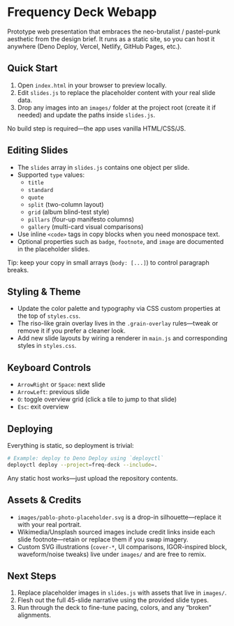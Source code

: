 # Frequency Deck Webapp

Prototype web presentation that embraces the neo-brutalist / pastel-punk aesthetic from the design brief. It runs as a static site, so you can host it anywhere (Deno Deploy, Vercel, Netlify, GitHub Pages, etc.).

## Quick Start

1. Open `index.html` in your browser to preview locally.
2. Edit `slides.js` to replace the placeholder content with your real slide data.
3. Drop any images into an `images/` folder at the project root (create it if needed) and update the paths inside `slides.js`.

No build step is required—the app uses vanilla HTML/CSS/JS.

## Editing Slides

- The `slides` array in `slides.js` contains one object per slide.
- Supported `type` values:
  - `title`
  - `standard`
  - `quote`
  - `split` (two-column layout)
  - `grid` (album blind-test style)
  - `pillars` (four-up manifesto columns)
  - `gallery` (multi-card visual comparisons)
- Use inline `<code>` tags in copy blocks when you need monospace text.
- Optional properties such as `badge`, `footnote`, and `image` are documented in the placeholder slides.

Tip: keep your copy in small arrays (`body: [...]`) to control paragraph breaks.

## Styling & Theme

- Update the color palette and typography via CSS custom properties at the top of `styles.css`.
- The riso-like grain overlay lives in the `.grain-overlay` rules—tweak or remove it if you prefer a cleaner look.
- Add new slide layouts by wiring a renderer in `main.js` and corresponding styles in `styles.css`.

## Keyboard Controls

- `ArrowRight` or `Space`: next slide
- `ArrowLeft`: previous slide
- `O`: toggle overview grid (click a tile to jump to that slide)
- `Esc`: exit overview

## Deploying

Everything is static, so deployment is trivial:

```bash
# Example: deploy to Deno Deploy using `deployctl`
deployctl deploy --project=freq-deck --include=.
```

Any static host works—just upload the repository contents.

## Assets & Credits

- `images/pablo-photo-placeholder.svg` is a drop-in silhouette—replace it with your real portrait.
- Wikimedia/Unsplash sourced images include credit links inside each slide footnote—retain or replace them if you swap imagery.
- Custom SVG illustrations (`cover-*`, UI comparisons, IGOR-inspired block, waveform/noise tweaks) live under `images/` and are free to remix.

## Next Steps

1. Replace placeholder images in `slides.js` with assets that live in `images/`.
2. Flesh out the full 45-slide narrative using the provided slide types.
3. Run through the deck to fine-tune pacing, colors, and any “broken” alignments.
